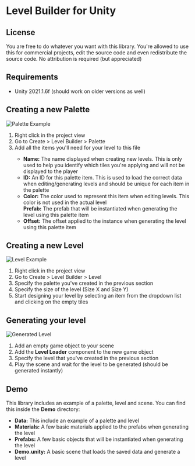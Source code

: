 # Level Builder for Unity

## License
You are free to do whatever you want with this library. You're allowed to use this for commercial projects, edit the source code and even redistribute the source code. No attribution is required (but appreciated)

## Requirements
- Unity 2021.1.6f (should work on older versions as well)

## Creating a new Palette
![Palette Example](https://i.imgur.com/bawI02F.png)
<ol>
<li>Right click in the project view</li>
<li>Go to Create > Level Builder > Palette</li>
<li>Add all the items you'll need for your level to this file</li>
<ul>
<li><b>Name:</b> The name displayed when creating new levels. This is only used to help you identify which tiles you're applying and will not be displayed to the player</li>
<li><b>ID:</b> An ID for this palette item. This is used to load the correct data when editing/generating levels and should be unique for each item in the palette</li>
<li><b>Color:</b> The color used to represent this item when editing levels. This color is not used in the actual level</li>
</li><b>Prefab:</b> The prefab that will be instantiated when generating the level using this palette item</li>
<li><b>Offset:</b> The offset applied to the instance when generating the level using this palette item</li>
</ul>
</ol>

## Creating a new Level
![Level Example](https://i.imgur.com/iy7U386.png)
<ol>
<li>Right click in the project view</li>
<li>Go to Create > Level Builder > Level</li>
<li>Specify the palette you've created in the previous section</li>
<li>Specify the size of the level (Size X and Size Y)</li>
<li>Start designing your level by selecting an item from the dropdown list and clicking on the empty tiles</li>
</ol>

## Generating your level
![Generated Level](https://i.imgur.com/o9He1Hz.png)
<ol>
<li>Add an empty game object to your scene</li>
<li>Add the <b>Level Loader</b> component to the new game object</li>
<li>Specify the level that you've created in the previous section</li>
<li>Play the scene and wait for the level to be generated (should be generated instantly)</li>
</ol>

## Demo
This library includes an example of a palette, level and scene. You can find this inside the <b>Demo</b> directory:
<ul>
<li><b>Data:</b> This include an example of a palette and level</li>
<li><b>Materials:</b> A few basic materials applied to the prefabs when generating the level</li>
<li><b>Prefabs:</b> A few basic objects that will be instantiated when generating the level</li>
<li><b>Demo.unity:</b> A basic scene that loads the saved data and generate a level</li>
</ul>
